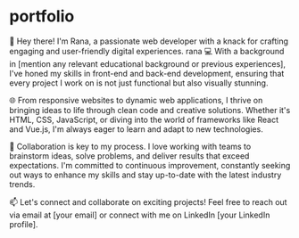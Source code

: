 # portfolio

👋 Hey there! I'm Rana, a passionate web developer with a knack for crafting engaging and user-friendly digital experiences.
rana 
💻 With a background in [mention any relevant educational background or previous experiences], I've honed my skills in front-end and back-end development, ensuring that every project I work on is not just functional but also visually stunning.

🌐 From responsive websites to dynamic web applications, I thrive on bringing ideas to life through clean code and creative solutions. Whether it's HTML, CSS, JavaScript, or diving into the world of frameworks like React and Vue.js, I'm always eager to learn and adapt to new technologies.

🚀 Collaboration is key to my process. I love working with teams to brainstorm ideas, solve problems, and deliver results that exceed expectations. I'm committed to continuous improvement, constantly seeking out ways to enhance my skills and stay up-to-date with the latest industry trends.

📫 Let's connect and collaborate on exciting projects! Feel free to reach out via email at [your email] or connect with me on LinkedIn [your LinkedIn profile].
